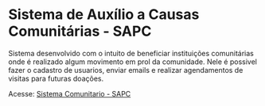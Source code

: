 # Sistema de Auxílio a Causas Comunitárias - SAPC

Sistema desenvolvido com o intuito de beneficiar instituições comunitárias onde é realizado algum movimento em prol da comunidade. Nele é possivel fazer o cadastro de usuarios,
enviar emails e realizar agendamentos de visitas para futuras doações.

Acesse: [Sistema Comunitario - SAPC](http://sistemacomunitariosapc.000webhostapp.com/)